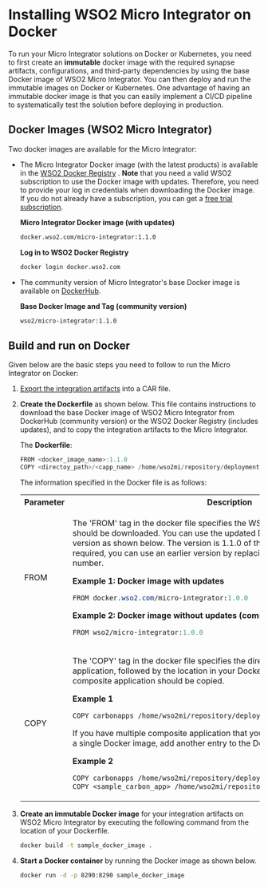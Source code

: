 
# Installing WSO2 Micro Integrator on Docker

To run your Micro Integrator solutions on Docker or Kubernetes, you need
to first create an **immutable** docker image with the required synapse
artifacts, configurations, and third-party dependencies by using the
base Docker image of WSO2 Micro Integrator. You can then deploy and run
the immutable images on Docker or Kubernetes. One advantage of having an
immutable docker image is that you can easily implement a CI/CD pipeline
to systematically test the solution before deploying in production.

## Docker Images (WSO2 Micro Integrator)

Two docker images are available for the Micro Integrator:

-   The Micro Integrator Docker image (with the latest products) is
    available in the [WSO2 Docker Registry](https://docker.wso2.com/) .
    **Note** that you need a valid WSO2 subscription to use the Docker
    image with updates. Therefore, you need to provide your log in
    credentials when downloading the Docker image. If you do not already
    have a subscription, you can get a [free trial subscription](https://wso2.com/subscription/free-trial).

    **Micro Integrator Docker image (with updates)**

    ```bash
    docker.wso2.com/micro-integrator:1.1.0
    ```

    **Log in to WSO2 Docker Registry**

    ```bash
    docker login docker.wso2.com
    ```

-   The community version of Micro Integrator's base Docker image is
    available on [DockerHub](https://hub.docker.com/r/wso2/micro-integrator).

    **Base Docker Image and Tag (community version)**

    ```bash
    wso2/micro-integrator:1.1.0
    ```

## Build and run on Docker

Given below are the basic steps you need to follow to run the Micro Integrator on Docker:

1.  [Export the integration artifacts](../../develop/exporting-artifacts.md) into a CAR file.
2.  **Create the Dockerfile** as shown below. This file contains
    instructions to download the base Docker image of WSO2 Micro
    Integrator from DockerHub (community version) or the WSO2 Docker
    Registry (includes updates), and to copy the integration artifacts
    to the Micro Integrator.  

    The **Dockerfile**:

    ```java
    FROM <docker_image_name>:1.1.0
    COPY <directoy_path>/<capp_name> /home/wso2mi/repository/deployment/server/carbonapps
    ```
    The information specified in the Docker file is as follows:

    <table>
    <tbody>
    <tr>
        <th>Parameter</th>
        <th>Description</th>
    </tr>
    <tr class="odd">
    <td>FROM</td>
    <td><div class="content-wrapper">
    <p>The 'FROM' tag in the docker file specifies the WSO2 Micro Integrator version that should be downloaded. You can use the updated Docker image or the community version as shown below. The version is 1.1.0 of the WSO2 Micro Integrator. If required, you can use an earlier version by replacing 'latest' with the version number.</p>
    <div class="code panel pdl" style="border-width: 1px;">
    <div class="codeHeader panelHeader pdl" style="border-bottom-width: 1px;">
    <strong>Example 1: Docker image with updates</strong>
    </div>
    <div class="codeContent panelContent pdl">
    <div class="sourceCode" id="cb1" data-syntaxhighlighter-params="brush: java; gutter: false; theme: Confluence" data-theme="Confluence" style="brush: java; gutter: false; theme: Confluence"><pre class="sourceCode java"><code class="sourceCode java"><span id="cb1-1"><a href="#cb1-1"></a>FROM docker.<span class="fu">wso2</span>.<span class="fu">com</span>/micro-integrator:<span class="fl">1.0.</span><span class="dv">0</span></span></code></pre></div>
    </div>
    </div>
    <div class="code panel pdl" style="border-width: 1px;">
    <div class="codeHeader panelHeader pdl" style="border-bottom-width: 1px;">
    <strong>Example 2: Docker image without updates (community version)</strong>
    </div>
    <div class="codeContent panelContent pdl">
    <div class="sourceCode" id="cb2" data-syntaxhighlighter-params="brush: java; gutter: false; theme: Confluence" data-theme="Confluence" style="brush: java; gutter: false; theme: Confluence"><pre class="sourceCode java"><code class="sourceCode java"><span id="cb2-1"><a href="#cb2-1"></a>FROM wso2/micro-integrator:<span class="fl">1.0.</span><span class="dv">0</span></span></code></pre></div>
    </div>
    </div>
    </div></td>
    </tr>
    <tr class="even">
    <td>COPY</td>
    <td><div class="content-wrapper">
    <p>The 'COPY' tag in the docker file specifies the directory path to your composite application, followed by the location in your Docker instance to which the composite application should be copied.</p>
    <div class="code panel pdl" style="border-width: 1px;">
    <div class="codeHeader panelHeader pdl" style="border-bottom-width: 1px;">
    <strong>Example 1</strong>
    </div>
    <div class="codeContent panelContent pdl">
    <div class="sourceCode" id="cb3" data-syntaxhighlighter-params="brush: java; gutter: false; theme: Confluence" data-theme="Confluence" style="brush: java; gutter: false; theme: Confluence"><pre class="sourceCode java"><code class="sourceCode java"><span id="cb3-1"><a href="#cb3-1"></a>COPY carbonapps /home/wso2mi/repository/deployment/server/carbonapps</span></code></pre></div>
    </div>
    </div>
    <p>If you have multiple composite application that you want to deploy in Docker using a single Docker image, add another entry to the Dockerfile. For example:</p>
    <div class="code panel pdl" style="border-width: 1px;">
    <div class="codeHeader panelHeader pdl" style="border-bottom-width: 1px;">
    <strong>Example 2</strong>
    </div>
    <div class="codeContent panelContent pdl">
    <div class="sourceCode" id="cb4" data-syntaxhighlighter-params="brush: java; gutter: false; theme: Confluence" data-theme="Confluence" style="brush: java; gutter: false; theme: Confluence"><pre class="sourceCode java"><code class="sourceCode java"><span id="cb4-1"><a href="#cb4-1"></a>COPY carbonapps /home/wso2mi/repository/deployment/server/carbonapps</span>
    <span id="cb4-2"><a href="#cb4-2"></a>COPY &lt;sample_carbon_app&gt; /home/wso2mi/repository/deployment/server/carbonapps</span></code></pre></div>
    </div>
    </div>
    </div></td>
    </tr>
    </tbody>
    </table>

3.  **Create an immutable Docker image** for your integration artifacts on WSO2 Micro Integrator by executing the following command from the location of your Dockerfile.

    ```bash
    docker build -t sample_docker_image .
    ```

4.  **Start a Docker container** by running the Docker image as shown below.

    ```bash
    docker run -d -p 8290:8290 sample_docker_image
    ```